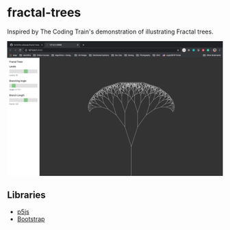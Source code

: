 # fractal-trees

Inspired by The Coding Train's demonstration of illustrating Fractal trees.

![alt text](./img/screen-shot.png "App screen shot")

## Libraries
* [p5js](https://p5js.org/)
* [Bootstrap](https://getbootstrap.com/)
